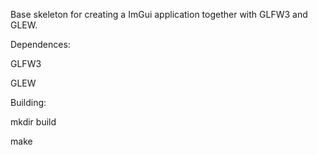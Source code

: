 Base skeleton for creating a ImGui application together with GLFW3 and
GLEW.

Dependences:

GLFW3

GLEW

Building:

mkdir build

make
